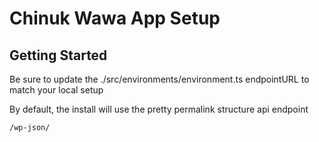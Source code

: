 # Chinuk Wawa App Setup

## Getting Started
Be sure to update the ./src/environments/environment.ts endpointURL to match your local setup

By default, the install will use the pretty permalink structure api endpoint

```
/wp-json/
```